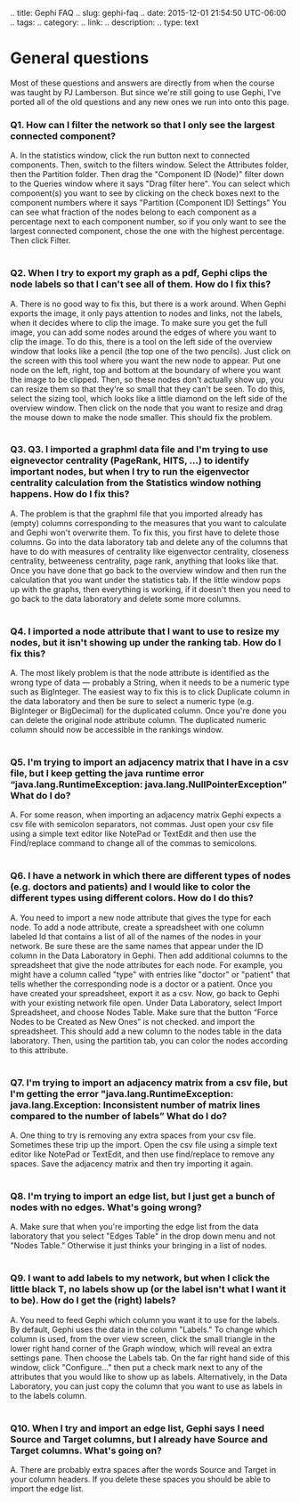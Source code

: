 .. title: Gephi FAQ
.. slug: gephi-faq
.. date: 2015-12-01 21:54:50 UTC-06:00
.. tags: 
.. category: 
.. link: 
.. description: 
.. type: text

# General questions

Most of these questions and answers are directly from when the course was taught by PJ Lamberson.
But since we're still going to use Gephi, I've ported all of the old questions and any new ones
we run into onto this page.

### Q1. How can I filter the network so that I only see the largest connected component?

A. In the statistics window, click the run button next to connected components. Then, switch to the
filters window. Select the Attributes folder, then the Partition folder. Then drag the "Component ID
(Node)" filter down to the Queries window where it says "Drag filter here". You can select which
component(s) you want to see by clicking on the check boxes next to the component numbers where it
says "Partition (Component ID) Settings" You can see what fraction of the nodes belong to each
component as a percentage next to each component number, so if you only want to see the largest
connected component, chose the one with the highest percentage. Then click Filter.
<br/> <br/>

### Q2. When I try to export my graph as a pdf, Gephi clips the node labels so that I can't see all of them. How do I fix this?

A. There is no good way to fix this, but there is a work around. When Gephi exports the image, it
only pays attention to nodes and links, not the labels, when it decides where to clip the image. To
make sure you get the full image, you can add some nodes around the edges of where you want to clip
the image. To do this, there is a tool on the left side of the overview window that looks like a
pencil (the top one of the two pencils). Just click on the screen with this tool where you want the
new node to appear. Put one node on the left, right, top and bottom at the boundary of where you
want the image to be clipped. Then, so these nodes don't actually show up, you can resize them so
that they're so small that they can't be seen. To do this, select the sizing tool, which looks like
a little diamond on the left side of the overview window. Then click on the node that you want to
resize and drag the mouse down to make the node smaller. This should fix the problem.
<br/>
<br/>

### Q3. Q3. I imported a graphml data file and I'm trying to use eignevector centrality (PageRank, HITS, …) to identify important nodes, but when I try to run the eigenvector centrality calculation from the Statistics window nothing happens. How do I fix this?

A. The problem is that the graphml file that you imported already has (empty) columns corresponding
to the measures that you want to calculate and Gephi won't overwrite them. To fix this, you first
have to delete those columns. Go into the data laboratory tab and delete any of the columns that
have to do with measures of centrality like eigenvector centrality, closeness centrality, betweeness
centrality, page rank, anything that looks like that.  Once you have done that go back to the
overview window and then run the calculation that you want under the statistics tab. If the little
window pops up with the graphs, then everything is working, if it doesn't then you need to go back
to the data laboratory and delete some more columns.
<br/>
<br/>

### Q4. I imported a node attribute that I want to use to resize my nodes, but it isn't showing up under the ranking tab. How do I fix this?

A. The most likely problem is that the node attribute is identified as the wrong type of data —
probably a String, when it needs to be a numeric type such as BigInteger. The easiest way to fix
this is to click Duplicate column in the data laboratory and then be sure to select a numeric type
(e.g. BigInteger or BigDecimal) for the duplicated column. Once you're done you can delete the
original node attribute column. The duplicated numeric column should now be accessible in the
rankings window.
<br/>
<br/>

### Q5. I'm trying to import an adjacency matrix that I have in a csv file, but I keep getting the java runtime error “java.lang.RuntimeException: java.lang.NullPointerException” What do I do?

A. For some reason, when importing an adjacency matrix Gephi expects a csv file with semicolon
separators, not commas. Just open your csv file using a simple text editor like NotePad or TextEdit
and then use the Find/replace command to change all of the commas to semicolons.
<br/>
<br/>

### Q6. I have a network in which there are different types of nodes (e.g. doctors and patients) and I would like to color the different types using different colors. How do I do this?

A. You need to import a new node attribute that gives the type for each node. To add a node
attribute, create a spreadsheet with one column labeled Id that contains a list of all of the names
of the nodes in your network. Be sure these are the same names that appear under the ID column in
the Data Laboratory in Gephi. Then add additional columns to the spreadsheet that give the node
attributes for each node. For example, you might have a column called "type" with entries like
"doctor" or "patient" that tells whether the corresponding node is a doctor or a patient. Once you
have created your spreadsheet, export it as a csv. Now, go back to Gephi with your existing network
file open. Under Data Laboratory, select Import Spreadsheet, and choose Nodes Table. Make sure that
the button “Force Nodes to be Created as New Ones” is not checked. and import the spreadsheet. This
should add a new column to the nodes table in the data laboratory. Then, using the partition tab,
you can color the nodes according to this attribute.
<br/>
<br/>

### Q7. I'm trying to import an adjacency matrix from a csv file, but I'm getting the error "java.lang.RuntimeException: java.lang.Exception: Inconsistent number of matrix lines compared to the number of labels” What do I do?

A. One thing to try is removing any extra spaces from your csv file. Sometimes these trip up the
import. Open the csv file using a simple text editor like NotePad or TextEdit, and then use
find/replace to remove any spaces. Save the adjacency matrix and then try importing it again.
<br/>
<br/>

### Q8. I'm trying to import an edge list, but I just get a bunch of nodes with no edges. What's going wrong?

A. Make sure that when you're importing the edge list from the data laboratory that you select
"Edges Table" in the drop down menu and not "Nodes Table." Otherwise it just thinks your bringing in
a list of nodes.
<br/>
<br/>

### Q9. I want to add labels to my network, but when I click the little black T, no labels show up (or the label isn't what I want it to be). How do I get the (right) labels?

A. You need to feed Gephi which column you want it to use for the labels. By default, Gephi uses the
data in the column "Labels." To change which column is used, from the over view screen, click the
small triangle in the lower right hand corner of the Graph window, which will reveal an extra
settings pane. Then choose the Labels tab. On the far right hand side of this window, click
"Configure…" then put a check mark next to any of the attributes that you would like to show up as
labels. Alternatively, in the Data Laboratory, you can just copy the column that you want to use as
labels in to the labels column.
<br/>
<br/>

### Q10. When I try and import an edge list, Gephi says I need Source and Target columns, but I already have Source and Target columns. What's going on?

A. There are probably extra spaces after the words Source and Target in your column headers. If you
delete these spaces you should be able to import the edge list.
